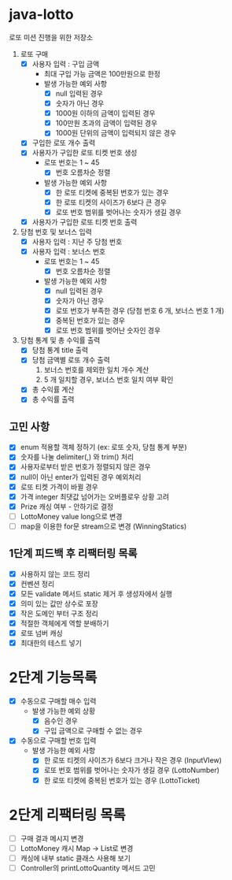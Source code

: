 # java-lotto

로또 미션 진행을 위한 저장소

1. 로또 구매
    - [x] 사용자 입력 : 구입 금액
        - 최대 구입 가능 금액은 100만원으로 한정
        - 발생 가능한 예외 사항
            - [x] null 입력된 경우
            - [x] 숫자가 아닌 경우
            - [x] 1000원 이하의 금액이 입력된 경우
            - [x] 100만원 초과의 금액이 입력된 경우
            - [x] 1000원 단위의 금액이 입력되지 않은 경우
    - [x] 구입한 로또 개수 출력
    - [x] 사용자가 구입한 로또 티켓 번호 생성
        - 로또 번호는 1 ~ 45
            - [x] 번호 오름차순 정렬
        - 발생 가능한 예외 사항
            - [x] 한 로또 티켓에 중복된 번호가 있는 경우
            - [x] 한 로또 티켓의 사이즈가 6보다 큰 경우
            - [x] 로또 번호 범위를 벗어나는 숫자가 생길 경우
    - [x] 사용자가 구입한 로또 티켓 번호 출력

2. 당첨 번호 및 보너스 입력
    - [x] 사용자 입력 : 지난 주 당첨 번호
    - [x] 사용자 입력 : 보너스 번호
        - 로또 번호는 1 ~ 45
            - [x] 번호 오름차순 정렬
        - 발생 가능한 예외 사항
            - [x] null 입력된 경우
            - [x] 숫자가 아닌 경우
            - [x] 로또 번호가 부족한 경우 (당첨 번호 6 개, 보너스 번호 1 개)
            - [x] 중복된 번호가 있는 경우
            - [x] 로또 번호 범위를 벗어난 숫자인 경우

3. 당첨 통계 및 총 수익률 출력
    - [x] 당첨 통계 title 출력
    - [x] 당첨 금액별 로또 개수 출력
        1. 보너스 번호를 제외한 일치 개수 계산
        2. 5 개 일치할 경우, 보너스 번호 일치 여부 확인
    - [x] 총 수익률 계산
    - [x] 총 수익률 출력
   
## 고민 사항 
- [x] enum 적용할 객체 정하기 (ex: 로또 숫자, 당첨 통계 부분)
- [x] 숫자를 나눌 delimiter(,) 와 trim() 처리
- [x] 사용자로부터 받은 번호가 정렬되지 않은 경우
- [x] null이 아닌 enter가 입력된 경우 예외처리
- [x] 로또 티켓 가격이 바뀔 경우
- [x] 가격 integer 최댓값 넘어가는 오버플로우 상황 고려
- [x] Prize 캐싱 여부 - 안하기로 결정
- [ ] LottoMoney value long으로 변경
- [ ] map을 이용한 for문 stream으로 변경 (WinningStatics)

## 1단계 피드백 후 리팩터링 목록

- [x] 사용하지 않는 코드 정리
- [x] 컨벤션 정리
- [x] 모든 validate 메서드 static 제거 후 생성자에서 실행
- [x] 의미 있는 값만 상수로 포장
- [x] 작은 도메인 부터 구조 정리
- [x] 적절한 객체에게 역할 분배하기
- [x] 로또 넘버 캐싱
- [x] 최대한의 테스트 넣기

# 2단계 기능목록
- [x] 수동으로 구매할 매수 입력
    - 발생 가능한 예외 상황
        - [x] 음수인 경우
        - [x] 구입 금액으로 구매할 수 없는 경우
    
- [x] 수동으로 구매할 번호 입력    
    - 발생 가능한 예외 사항
        - [x] 한 로또 티켓의 사이즈가 6보다 크거나 작은 경우 (InputVIew)
        - [x] 로또 번호 범위를 벗어나는 숫자가 생길 경우 (LottoNumber)
        - [x] 한 로또 티켓에 중복된 번호가 있는 경우 (LottoTicket)

# 2단계 리팩터링 목록
- [ ] 구매 결과 메시지 변경
- [ ] LottoMoney 캐시 Map -> List로 변경
- [ ] 캐싱에 내부 static 클래스 사용해 보기
- [ ] Controller의 printLottoQuantity 메서드 고민
